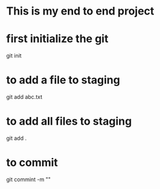 # This is my end to end project

# first initialize the git
git init

# to add a file to staging
git add abc.txt

# to add all files to staging
git add .

# to commit

git commint -m "<Message>"



